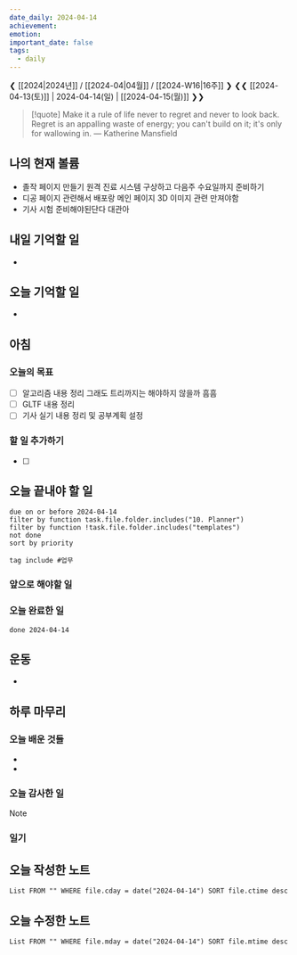 ```yaml
---
date_daily: 2024-04-14
achievement: 
emotion: 
important_date: false
tags:
  - daily
---
```

❮ [[2024|2024년]] / [[2024-04|04월]] / [[2024-W16|16주]] ❯
❮❮ [[2024-04-13(토)]] | 2024-04-14(일) | [[2024-04-15(월)]] ❯❯

> [!quote] Make it a rule of life never to regret and never to look back. Regret is an appalling waste of energy; you can't build on it; it's only for wallowing in.
> — Katherine Mansfield
## 나의 현재 볼륨
* 졸작 페이지 만들기 원격 진료 시스템 구상하고 다음주 수요일까지 준비하기
* 디공 페이지 관련해서 배포랑 메인 페이지 3D 이미지 관련 만져야함
* 기사 시험 준비해야된단다 대관아
## 내일 기억할 일
- 
## 오늘 기억할 일
* 


## 아침

### 오늘의 목표

- [ ] 알고리즘 내용 정리 그래도 트리까지는 해야하지 않을까 흠흠
- [ ] GLTF 내용 정리
- [ ] 기사 실기 내용 정리 및 공부계획 설정

### 할 일 추가하기

- [ ] 

## 오늘 끝내야 할 일
```tasks
due on or before 2024-04-14
filter by function task.file.folder.includes("10. Planner")
filter by function !task.file.folder.includes("templates")
not done
sort by priority
```
```tasks
tag include #업무 
```

### 앞으로 해야할 일


### 오늘 완료한 일
```tasks
done 2024-04-14
```

## 운동
- 

## 하루 마무리
### 오늘 배운 것들
- 
- 
### 오늘 감사한 일
>[!note]
>
### 일기

## 오늘 작성한 노트
```dataview
List FROM "" WHERE file.cday = date("2024-04-14") SORT file.ctime desc

```

## 오늘 수정한 노트
```dataview
List FROM "" WHERE file.mday = date("2024-04-14") SORT file.mtime desc


```